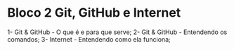 # Bloco 2 Git, GitHub e Internet
1- Git & GitHub - O que é e para que serve;
2- Git & GitHub - Entendendo os comandos;
3- Internet - Entendendo como ela funciona;